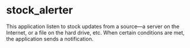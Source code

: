 # stock_alerter
This application listen to stock updates from a source—a server on the Internet, or a file on the hard drive, etc. When certain conditions are met, the application sends a notification.
